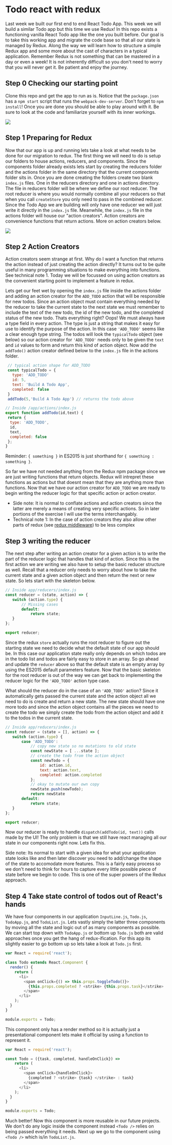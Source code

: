 # Todo react with redux

 Last week we built our first end to end React Todo App. This week we will build a similar Todo app but this time we use Redux! In this repo exists a functioning vanilla React Todo app like the one you built before. Our goal is to take this working app and migrate the code base so that all our state is managed by Redux. Along the way we will learn how to structure a simple Redux app and some more about the cast of characters in a typical application. Remember Redux is not something that can be mastered in a day or even a week! It is not inherently difficult so you don't need to worry that you will never get it.  Be patient and enjoy the journey.

## Step 0 Checking our starting point

 Clone this repo and get the app to run as is. Notice that the `package.json` has a `npm start` script that runs the `webpack-dev-server`. Don't forget to `npm install`! Once you are done you should be able to play around with it. Be sure to look at the code and familiarize yourself with its inner workings.

 ![](https://cl.ly/3b3V1e2l3629/Screen%20Recording%202017-07-04%20at%2010.02%20PM.gif)

## Step 1 Preparing for Redux

 Now that our app is up and running lets take a look at what needs to be done for our migration to redux. The first thing we will need to do is setup our folders to house actions, reducers, and components. Since the components folder already exists lets start by creating the reducers folder and the actions folder in the same directory that the current components folder sits in. Once you are done creating the folders create two blank `index.js` files. One in the reducers directory and one in actions directory. The file in reducers folder will be where we define our root reducer. The root reducer is where you would normally combine all your reducers so that when you call `createStore` you only need to pass in the combined reducer. Since the Todo App we are building will only have one reducer we will just write it directly in the `index.js` file. Meanwhile, the `index.js` file in the actions folder will house our "action creators". Action creators are convenience functions that return actions. More on action creators below. 
 
 ![](https://cl.ly/3A2i253d2B2k/Screen%20Shot%202017-07-04%20at%2010.30.15%20PM.png) 
 
## Step 2 Action Creators

 Action creators seem strange at first. Why do I want a function that returns the action instead of just creating the action directly? It turns out to be quite useful in many programming situations to make everything into functions. See technical note 1. Today we will be focussed on using action creators as the convenient starting point to implement a feature in redux.
 
 Lets get our feet wet by opening the `index.js` file inside the actions folder and adding an action creator for the `ADD_TODO` action that will be responsible for new todos. Since an action object must contain everything needed by the reducer to take the current state to the next state we must remember to include the text of the new todo, the id of the new todo, and the completed status of the new todo. Thats everything right? Oops! We must always have a type field in every action. The type is just a string that makes it easy for use to identify the purpose of the action. In this case `'ADD_TODO'` seems like a clear enough type string. The todos will look the `typicalTodo` object (see below) so our action creator for `'ADD_TODO'` needs only to be given the `text` and `id` values to form and return this kind of action object. Now add the `addTodo()` action creator defined below to the `index.js` file in the actions folder. 
 
 ```javascript
  // typical action shape for ADD_TODO
  const typicalTodo = {
    type: 'ADD_TODO'
    id: 5,
    text: 'Build A Todo App',
    completed: false
  }
  addTodo(5,'Build A Todo App') // returns the todo above
 ```
  
  
 ```javascript
 // Inside /app/actions/index.js
 export function addTodo(id,text) {
  return {
   type: 'ADD_TODO',
   id,
   text,
   completed: false
  };
 }
 ```
 Reminder: `{ something }` in ES2015 is just shorthand for `{ something : something }`.
 
 So far we have not needed anything from the Redux npm package since we are just writing functions that return objects. Redux will intrepret these functions as actions but that doesnt mean that they are anything more than functions. Now that we have our action creator for `ADD_TODO` we are ready to begin writing the reducer logic for that specific action or action creator. 
 
 - Side note: It is normal to conflate actions and action creators since the latter are merely a means of creating very specific actions. So in later portions of the exercise I will use the terms interchangably.
 - Technical note 1: In the case of action creators they also allow other parts of redux (see [redux middleware](http://redux.js.org/docs/advanced/Middleware.html)) to be less complex
 
 ## Step 3 writing the reducer

 The next step after writing an action creator for a given action is to write the part of the reducer logic that handles that kind of action. Since this is the first action we are writing we also have to setup the basic reducer structure as well. Recall that a reducer only needs to worry about how to take the current state and a given action object and then return the next or new state. So lets start with the skeleton below.

 ```javascript
 // Inside app/reducers/index.js
const reducer = (state, action) => {
    switch (action.type) {
        // Missing cases
        default:
            return state;
    }
};

export reducer;
 ```
Since the redux `store` actually runs the root reducer to figure out the starting state we need to decide what the default state of our app should be. In this case our application state really only depends on which todos are in the todo list and todos are fairly easy to store in an array. So go ahead and update the `reducer` above so that the default state is an empty array by using the ES2015 default parameters feature. Now that the basic skeleton for the root reducer is out of the way we can get back to implementing the reducer logic for the `'ADD_TODO'` action type case.

What should the reducer do in the case of an `'ADD_TODO'` action? Since it automatically gets passed the current state and the action object all we need to do is create and return a new state. The new state should have one more todo and since the action object contains all the pieces we need to create the todo we simply create the todo from the action object and add it to the todos in the current state.

 ```javascript
 // Inside app/reducers/index.js
const reducer = (state = [], action) => {
    switch (action.type) {
        case 'ADD_TODO':
            // copy new state so no mutations to old state
            const newState = [ ...state ];
            // create the todo from the action object
            const newTodo = {
                id: action.id,
                text: action.text,
                completed: action.completed
            };
            // okay to mutate our own copy
            newState.push(newTodo);
            return newState
        default:
            return state;
    }
};

export reducer;
 ```
Now our reducer is ready to handle `dispatch(addTodo(id, text))` calls made by the UI! The only problem is that we still have react managing all our state in our components right now. Lets fix this.

Side note: Its normal to start with a given idea for what your application state looks like and then later discover you need to add/change the shape of the state to accomodate more features. This is a fairly easy process so we don't need to think for hours to capture every little possible piece of state before we begin to code. This is one of the super powers of the Redux approach. 

## Step 4 Take state control of todos out of React's hands

We have four components in our application `InputLine.js`, `Todo.js`, `TodoApp.js`, and `TodoList.js`. Lets vastly simply the latter three components by moving all the state and logic out of as many components as possible. We can start top down with `TodoApp.js` or bottom up `Todo.js` both are valid approaches once you get the hang of redux-ification. For this app its slightly easier to go bottom up so lets take a look at `Todo.js` first.

```javascript
var React = require('react');

class Todo extends React.Component {
  render() {
    return (
      <li>
        <span onClick={() => this.props.toggleTodo()}>
          {this.props.completed ? <strike> {this.props.task}</strike> : this.props.task}
        </span>
      </li>
    );
  }
}

module.exports = Todo;
```

This component only has a render method so it is actually just a presentational component lets make it official by using a function to represent it.

```javascript
var React = require('react');

const Todo = ({task, completed, handleOnClick}) =>
    return (
      <li>
        <span onClick={handleOnClick}>
          {completed ? <strike> {task} </strike> : task}
        </span>
      </li>
    );
  }
}

module.exports = Todo;
```
Much better! Now this component is more reusable in our future projects. We don't do any logic inside the component instead `<Todo />` relies on being passed everything it needs. Next up we go to the component using `<Todo />` which is/in `TodoList.js`.
